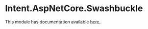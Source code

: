 ﻿# Intent.AspNetCore.Swashbuckle

This module has documentation available [here.](https://docs.intentarchitect.com/articles/modules-dotnet/intent-aspnetcore-scalar/intent-aspnetcore-scalar.html)
